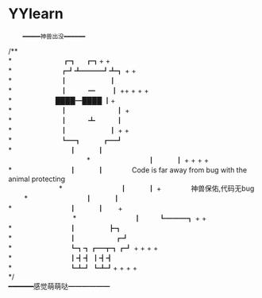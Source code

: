 # YYlearn
		━━━━━神兽出没━━━━━━
/**<br>
 *　　　　　　　 ┏┓　 ┏┓+ +<br>
 *　　　　　　　┏┛┻━━━┛┻┓ + +<br>
 *　　　　　　　┃　　　　　　┃<br>
 *　　　　　　　┃　　　━　　 ┃ ++ + + +<br>
 *　　　　　　 ████━████  ┃+<br>
 *　　　　　　　┃　　　　　　　┃ +<br>
 *　　　　　　　┃　　　┻　　　┃<br>
 *　　　　　　　┃　　　　　　┃ + +<br>
 *　　　　　　　┗━┓　　　┏━┛<br>
 *　　　　　　　　 ┃　　　┃<br>　　　　　　　　　　　
 *　　　　　　　　 ┃　　　┃ + + + +<br>
 *　　　　　　　　 ┃　　　┃　　　　Code is far away from bug with the animal protecting<br>　　　　　　　
 *　　　　　　　　 ┃　　　┃ + 　　　　神兽保佑,代码无bug<br>　　
 *　　　　　　　　 ┃　　　┃<br>
 *　　　　　　　　 ┃　　　┃　　+<br>　　　　　　　　　
 *　　　　　　　　 ┃　 　 ┗━━━┓ + +<br>
 *　　　　　　　　 ┃ 　　　　   ┣┓<br>
 *　　　　　　　　 ┃ 　　　　　 ┏┛<br>
 *　　　　　　　　 ┗┓┓┏━┳┓┏┛ + + + +<br>
 *　　　　　　　　  ┃┫┫ ┃┫┫<br>
 *　　　　　　　　  ┗┻┛ ┗┻┛+ + + +<br>
 */<br>
		 ━━━━━━感觉萌萌哒━━━━━━
 